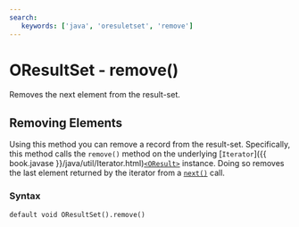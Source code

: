 ```yaml
---
search:
   keywords: ['java', 'oresuletset', 'remove']
---
```


# OResultSet - remove()

Removes the next element from the result-set.

## Removing Elements

Using this method you can remove a record from the result-set.  Specifically, this method calls the `remove()` method on the underlying [`Iterator`]({{ book.javase }}/java/util/Iterator.html)[`<OResult>`](../OResult.md) instance.  Doing so removes the last element returned by the iterator from a [`next()`](next.md) call.

### Syntax

```
default void OResultSet().remove()
```
